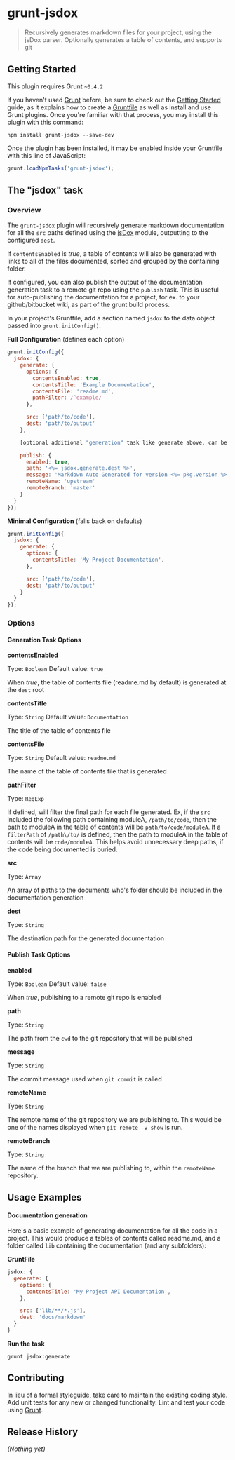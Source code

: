 # grunt-jsdox

> Recursively generates markdown files for your project, using the jsDox parser.  Optionally generates a table of contents, and supports git

## Getting Started
This plugin requires Grunt `~0.4.2`

If you haven't used [Grunt](http://gruntjs.com/) before, be sure to check out the [Getting Started](http://gruntjs.com/getting-started) guide, as it explains how to create a [Gruntfile](http://gruntjs.com/sample-gruntfile) as well as install and use Grunt plugins. Once you're familiar with that process, you may install this plugin with this command:

```shell
npm install grunt-jsdox --save-dev
```

Once the plugin has been installed, it may be enabled inside your Gruntfile with this line of JavaScript:

```js
grunt.loadNpmTasks('grunt-jsdox');
```

## The "jsdox" task

### Overview

The `grunt-jsdox` plugin will recursively generate markdown documentation for all the `src` paths defined using the [jsDox](http://jsdox.org) module, outputting to the configured `dest`.

If `contentsEnabled` is _true_, a table of contents will also be generated with links to all of the files documented, sorted and grouped by the containing folder.

If configured, you can also publish the output of the documentation generation task to a remote git repo using the `publish` task.  This is useful for auto-publishing the
documentation for a project, for ex. to your github/bitbucket wiki, as part of the grunt build process.

In your project's Gruntfile, add a section named `jsdox` to the data object passed into `grunt.initConfig()`.


**Full Configuration** (defines each option)
```js
grunt.initConfig({
  jsdox: {
    generate: {
      options: {
        contentsEnabled: true,
        contentsTitle: 'Example Documentation',
        contentsFile: 'readme.md',
        pathFilter: /^example/
      },

      src: ['path/to/code'],
      dest: 'path/to/output'
    },

    [optional additional "generation" task like generate above, can be targed with jsdox:generate-other-docs],

    publish: {
      enabled: true,
      path: '<%= jsdox.generate.dest %>',
      message: 'Markdown Auto-Generated for version <%= pkg.version %>',
      remoteName: 'upstream'
      remoteBranch: 'master'
    }
  }
});
```

**Minimal Configuration** (falls back on defaults)

```js
grunt.initConfig({
  jsdox: {
    generate: {
      options: {
        contentsTitle: 'My Project Documentation',
      },

      src: ['path/to/code'],
      dest: 'path/to/output'
    }
  }
});
```


### Options

#### Generation Task Options

**contentsEnabled**

Type: `Boolean`
Default value: `true`

When _true_, the table of contents file (readme.md by default) is generated at the `dest` root


**contentsTitle**

Type: `String`
Default value: `Documentation`

The title of the table of contents file


**contentsFile**

Type: `String`
Default value: `readme.md`

The name of the table of contents file that is generated


**pathFilter**

Type: `RegExp`

If defined, will filter the final path for each file generated.  Ex, if the `src` included the following path containing moduleA,
`/path/to/code`, then the path to moduleA in the table of contents will be `path/to/code/moduleA`.  If a `filterPath` of `/path\/to/`
is defined, then the path to moduleA in the table of contents will be `code/moduleA`.  This helps avoid unnecessary deep paths, if the
code being documented is buried.


**src**

Type: `Array`

An array of paths to the documents who's folder should be included in the documentation generation


**dest**

Type: `String`

The destination path for the generated documentation




#### Publish Task Options

**enabled**

Type: `Boolean`
Default value: `false`

When _true_, publishing to a remote git repo is enabled


**path**

Type: `String`

The path from the `cwd` to the git repository that will be published


**message**

Type: `String`

The commit message used when `git commit` is called


**remoteName**

Type: `String`

The remote name of the git repository we are publishing to.  This would be one of the names displayed when `git remote -v show` is run.


**remoteBranch**

Type: `String`

The name of the branch that we are publishing to, within the `remoteName` repository.




## Usage Examples

#### Documentation generation
Here's a basic example of generating documentation for all the code in a project.  This would produce a tables of contents called
readme.md, and a folder called `lib` containing the documentation (and any subfolders):

**GruntFile**

```js
jsdox: {
  generate: {
    options: {
      contentsTitle: 'My Project API Documentation',
    },

    src: ['lib/**/*.js'],
    dest: 'docs/markdown'
  }
}
```

**Run the task**

```shell
grunt jsdox:generate
```






## Contributing
In lieu of a formal styleguide, take care to maintain the existing coding style. Add unit tests for any new or changed functionality. Lint and test your code using [Grunt](http://gruntjs.com/).

## Release History
_(Nothing yet)_
